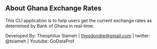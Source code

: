 
## About Ghana Exchange Rates
This CLI application is to help users get the current exchange rates as determined by Bank of Ghana in real-time.

Developed By: Theophilus Siameh | theodondre@gmail.com | twitter: @tsiameh | Youtube: GoDataProf





